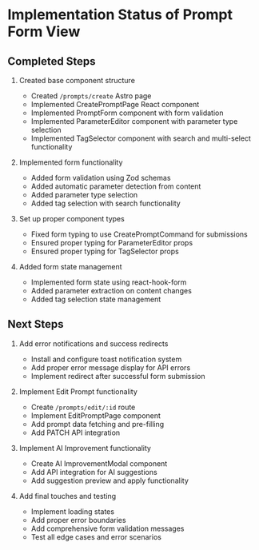 # Implementation Status of Prompt Form View

## Completed Steps

1. Created base component structure

   - Created `/prompts/create` Astro page
   - Implemented CreatePromptPage React component
   - Implemented PromptForm component with form validation
   - Implemented ParameterEditor component with parameter type selection
   - Implemented TagSelector component with search and multi-select functionality

2. Implemented form functionality

   - Added form validation using Zod schemas
   - Added automatic parameter detection from content
   - Added parameter type selection
   - Added tag selection with search functionality

3. Set up proper component types

   - Fixed form typing to use CreatePromptCommand for submissions
   - Ensured proper typing for ParameterEditor props
   - Ensured proper typing for TagSelector props

4. Added form state management
   - Implemented form state using react-hook-form
   - Added parameter extraction on content changes
   - Added tag selection state management

## Next Steps

1. Add error notifications and success redirects

   - Install and configure toast notification system
   - Add proper error message display for API errors
   - Implement redirect after successful form submission

2. Implement Edit Prompt functionality

   - Create `/prompts/edit/:id` route
   - Implement EditPromptPage component
   - Add prompt data fetching and pre-filling
   - Add PATCH API integration

3. Implement AI Improvement functionality

   - Create AI ImprovementModal component
   - Add API integration for AI suggestions
   - Add suggestion preview and apply functionality

4. Add final touches and testing
   - Implement loading states
   - Add proper error boundaries
   - Add comprehensive form validation messages
   - Test all edge cases and error scenarios
